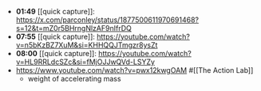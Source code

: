 - **01:49** [[quick capture]]:  https://x.com/parconley/status/1877500611970691468?s=12&t=mZ0r5BHrngNlzAF9nIfrDQ
- **07:55** [[quick capture]]: https://youtube.com/watch?v=n5bKzBZ7XuM&si=KHHQQJTmgzr8ysZt
- **08:00** [[quick capture]]: https://youtube.com/watch?v=HL9RRLdcSZc&si=fMjOJJwQVd-LSYZy
- https://www.youtube.com/watch?v=pwx12kwgOAM #[[The Action Lab]]
	- weight of accelerating mass